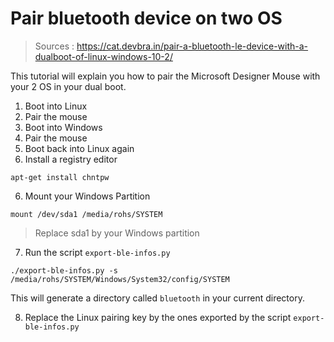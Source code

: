 # Pair bluetooth device on two OS

> Sources : https://cat.devbra.in/pair-a-bluetooth-le-device-with-a-dualboot-of-linux-windows-10-2/

This tutorial will explain you how to pair the Microsoft Designer Mouse with your 2 OS in your dual boot.

1. Boot into Linux
2. Pair the mouse
3. Boot into Windows
4. Pair the mouse
5. Boot back into Linux again
6. Install a registry editor
```
apt-get install chntpw
```

6. Mount your Windows Partition

```
mount /dev/sda1 /media/rohs/SYSTEM
```

> Replace sda1 by your Windows partition

7. Run the script `export-ble-infos.py`

```
./export-ble-infos.py -s /media/rohs/SYSTEM/Windows/System32/config/SYSTEM
```

This will generate a directory called `bluetooth` in your current directory.

8. Replace the Linux pairing key by the ones exported by the script `export-ble-infos.py`


